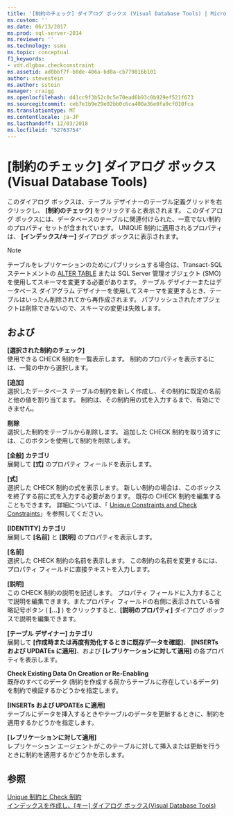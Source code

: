 ```yaml
---
title: '[制約のチェック] ダイアログ ボックス (Visual Database Tools) | Microsoft Docs'
ms.custom: ''
ms.date: 06/13/2017
ms.prod: sql-server-2014
ms.reviewer: ''
ms.technology: ssms
ms.topic: conceptual
f1_keywords:
- vdt.dlgbox.checkconstraint
ms.assetid: ad0bbf7f-b0de-406a-bd0a-cb779816b101
author: stevestein
ms.author: sstein
manager: craigg
ms.openlocfilehash: d41cc9f3b52c0c5e70ead6b93c0b929ef521f673
ms.sourcegitcommit: ceb7e1b9e29e02bb0c6ca400a36e0fa9cf010fca
ms.translationtype: MT
ms.contentlocale: ja-JP
ms.lasthandoff: 12/03/2018
ms.locfileid: "52763754"
---
```

# <a name="check-constraint-dialog-box-visual-database-tools"></a>[制約のチェック] ダイアログ ボックス (Visual Database Tools)
  このダイアログ ボックスは、テーブル デザイナーのテーブル定義グリッドを右クリックし、 **[制約のチェック]** をクリックすると表示されます。 このダイアログ ボックスには、データベースのテーブルに関連付けられた、一意でない制約のプロパティ セットが含まれています。 UNIQUE 制約に適用されるプロパティは、 **[インデックス/キー]** ダイアログ ボックスに表示されます。  
  
> [!NOTE]  
>  テーブルをレプリケーションのためにパブリッシュする場合は、Transact-SQL ステートメントの [ALTER TABLE](/sql/t-sql/statements/alter-table-transact-sql) または SQL Server 管理オブジェクト (SMO) を使用してスキーマを変更する必要があります。 テーブル デザイナーまたはデータベース ダイアグラム デザイナーを使用してスキーマを変更するとき、テーブルはいったん削除されてから再作成されます。 パブリッシュされたオブジェクトは削除できないので、スキーマの変更は失敗します。  
  
## <a name="options"></a>および  
 **[選択された制約のチェック]**  
 使用できる CHECK 制約を一覧表示します。 制約のプロパティを表示するには、一覧の中から選択します。  
  
 **[追加]**  
 選択したデータベース テーブルの制約を新しく作成し、その制約に既定の名前と他の値を割り当てます。 制約は、その制約用の式を入力するまで、有効にできません。  
  
 **削除**  
 選択した制約をテーブルから削除します。 追加した CHECK 制約を取り消すには、このボタンを使用して制約を削除します。  
  
 **[全般] カテゴリ**  
 展開して **[式]** のプロパティ フィールドを表示します。  
  
 **[式]**  
 選択した CHECK 制約の式を表示します。 新しい制約の場合は、このボックスを終了する前に式を入力する必要があります。 既存の CHECK 制約を編集することもできます。 詳細については、「 [Unique Constraints and Check Constraints](../../relational-databases/tables/unique-constraints-and-check-constraints.md)」を参照してください。  
  
 **[IDENTITY] カテゴリ**  
 展開して **[名前]** と **[説明]** のプロパティを表示します。  
  
 **[名前]**  
 選択した CHECK 制約の名前を表示します。 この制約の名前を変更するには、プロパティ フィールドに直接テキストを入力します。  
  
 **[説明]**  
 この CHECK 制約の説明を記述します。 プロパティ フィールドに入力することで説明を編集できます。またプロパティ フィールドの右側に表示されている省略記号ボタン ( **[...]** ) をクリックすると、**[説明のプロパティ]** ダイアログ ボックスで説明を編集できます。  
  
 **[テーブル デザイナー] カテゴリ**  
 展開して **[作成時または再度有効化するときに既存データを確認]**、 **[INSERTs および UPDATEs に適用]**、および **[レプリケーションに対して適用]** の各プロパティを表示します。  
  
 **Check Existing Data On Creation or Re-Enabling**  
 既存のすべてのデータ (制約を作成する前からテーブルに存在しているデータ) を制約で検証するかどうかを指定します。  
  
 **[INSERTs および UPDATEs に適用]**  
 テーブルにデータを挿入するときやテーブルのデータを更新するときに、制約を適用するかどうかを指定します。  
  
 **[レプリケーションに対して適用]**  
 レプリケーション エージェントがこのテーブルに対して挿入または更新を行うときに制約を適用するかどうかを示します。  
  
## <a name="see-also"></a>参照  
 [Unique 制約と Check 制約](../../relational-databases/tables/unique-constraints-and-check-constraints.md)   
 [インデックスを作成し、[キー] ダイアログ ボックス&#40;Visual Database Tools&#41;](visual-database-tools.md)  
  
  
